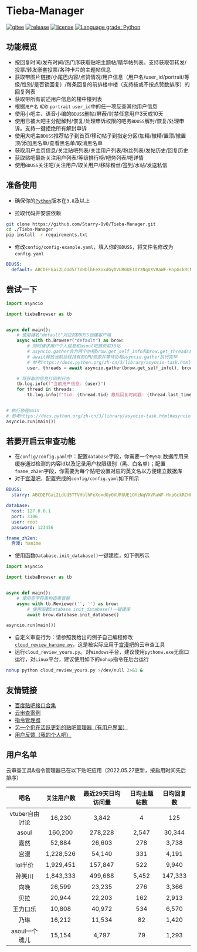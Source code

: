 # Tieba-Manager

[![gitee](https://img.shields.io/badge/mirror-gitee-red)](https://gitee.com/Starry-OvO/Tieba-Manager)
[![release](https://img.shields.io/github/release/Starry-OvO/Tieba-Manager?color=blue&logo=github)](https://github.com/Starry-OvO/Tieba-Manager/releases)
[![license](https://img.shields.io/github/license/Starry-OvO/Tieba-Manager?color=blue&logo=github)](https://github.com/Starry-OvO/Tieba-Manager/blob/main/LICENSE)
[![Language grade: Python](https://img.shields.io/lgtm/grade/python/g/Starry-OvO/Tieba-Manager?logo=lgtm)](https://lgtm.com/projects/g/Starry-OvO/Tieba-Manager/context:python)

## 功能概览

+ 按回复时间/发布时间/热门序获取贴吧主题帖/精华帖列表。支持获取带转发/投票/转发嵌套投票/各种卡片的主题帖信息
+ 获取带图片链接/小尾巴内容/点赞情况/用户信息（用户名/user_id/portrait/等级/性别/是否锁回复）/每条回复的前排楼中楼（支持按或不按点赞数排序）的回复列表
+ 获取带所有前述用户信息的楼中楼列表
+ 根据`用户名` `昵称` `portrait` `user_id`中的任一项反查其他用户信息
+ 使用小吧主、语音小编的`BDUSS`删帖/屏蔽/封禁任意用户3天或10天
+ 使用已被大吧主分配解封/恢复/处理申诉权限的吧务`BDUSS`解封/恢复/处理申诉。支持一键拒绝所有解封申诉
+ 使用大吧主`BDUSS`推荐帖子到首页/移动帖子到指定分区/加精/撤精/置顶/撤置顶/添加黑名单/查看黑名单/取消黑名单
+ 获取用户主页信息/关注贴吧列表/关注用户列表/粉丝列表/发帖历史/回复历史
+ 获取贴吧最新关注用户列表/等级排行榜/吧务列表/吧详情
+ 使用`BDUSS`关注吧/关注用户/取关用户/移除粉丝/签到/水帖/发送私信

## 准备使用

+ 确保你的[`Python`](https://www.python.org/downloads/)版本在`3.8`及以上

+ 拉取代码并安装依赖

```bash
git clone https://github.com/Starry-OvO/Tieba-Manager.git
cd ./Tieba-Manager
pip install -r requirements.txt
```

+ 修改`config/config-example.yaml`，填入你的`BDUSS`，将文件名修改为`config.yaml`

```yaml
BDUSS:
  default: ABCDEFGai2LdUd5TTVHblhFeXoxdGyOVURGUE1OYzNqVXVRaWF-HnpGckRCNFJnRVFBQUFBJCQAAAAAAAAAAAEAAADiglQb0f3Osqmv0rbJ2QAAAAAAAAAAAAAAAAAAAAAAAAAAAAAAAAAAAAAAAAAAAAAAAAAAAAAAAAAAAAAAAAAAAAAAAMN6XGDDelxgc
```

## 尝试一下

```python
import asyncio

import tiebaBrowser as tb


async def main():
    # 使用键名"default"对应的BDUSS创建客户端
    async with tb.Browser("default") as brow:
        # 同时请求用户个人信息和asoul吧首页前30帖
        # asyncio.gather会为两个协程brow.get_self_info和brow.get_threads自动创建任务然后“合并”为一个协程
        # await释放当前协程持有的CPU资源并等待协程asyncio.gather执行完毕
        # 参考https://docs.python.org/zh-cn/3/library/asyncio-task.html#asyncio.gather
        user, threads = await asyncio.gather(brow.get_self_info(), brow.get_threads('asoul'))

    # 将获取的信息打印到日志
    tb.log.info(f"当前用户信息: {user}")
    for thread in threads:
        tb.log.info(f"tid: {thread.tid} 最后回复时间戳: {thread.last_time} 标题: {thread.title}")


# 执行协程main
# 参考https://docs.python.org/zh-cn/3/library/asyncio-task.html#asyncio.run
asyncio.run(main())
```

## 若要开启云审查功能

+ 在`config/config.yaml`中：配置`database`字段，你需要一个`MySQL`数据库用来缓存通过检测的内容id以及记录用户权限级别（黑、白名单）；配置`fname_zh2en`字段，你需要为每个贴吧设置对应的英文名以方便建立数据库
+ 对于[宫漫吧](https://tieba.baidu.com/f?ie=utf-8&kw=%E5%AE%AB%E6%BC%AB)，配置完成的`config/config.yaml`如下所示

```yaml
BDUSS:
  starry: ABCDEFGai2LdUd5TTVHblhFeXoxdGyOVURGUE1OYzNqVXVRaWF-HnpGckRCNFJnRVFBQUFBJCQAAAAAAAAAAAEAAADiglQb0f3Osqmv0rbJ2QAAAAAAAAAAAAAAAAAAAAAAAAAAAAAAAAAAAAAAAAAAAAAAAAAAAAAAAAAAAAAAAAAAAAAAAMN6XGDDelxgc

database:
  host: 127.0.0.1
  port: 3306
  user: root
  password: 123456

fname_zh2en:
  宫漫: hanime
```

+ 使用函数`Database.init_database()`一键建库，如下例所示

```python
import asyncio

import tiebaBrowser as tb


async def main():
    # 使用空字符串构造审查器
    async with tb.Reviewer('', '') as brow:
        # 使用函数Database.init_database()一键建库
        await brow.database.init_database()

asyncio.run(main())
```

+ 自定义审查行为：请参照我给出的例子自己编程修改[`cloud_review_hanime.py`](https://github.com/Starry-OvO/Tieba-Manager/blob/main/cloud_review_hanime.py)，这是被实际应用于[宫漫吧](https://tieba.baidu.com/f?ie=utf-8&kw=%E5%AE%AB%E6%BC%AB)的云审查工具
+ 运行`cloud_review_yours.py`。对`Windows`平台，建议使用`pythonw.exe`无窗口运行，对`Linux`平台，建议使用如下的`nohup`指令在后台运行

```bash
nohup python cloud_review_yours.py >/dev/null 2>&1 &
```

## 友情链接

+ [百度贴吧接口合集](https://github.com/Starry-OvO/Tieba-Manager/blob/main/tiebaBrowser/_api.py)
+ [云审查案例](https://github.com/Starry-OvO/Tieba-Manager/blob/main/cloud_review_hanime.py)
+ [指令管理器](https://github.com/Starry-OvO/Tieba-Manager/wiki/%E6%8C%87%E4%BB%A4%E7%AE%A1%E7%90%86%E5%99%A8%E4%BD%BF%E7%94%A8%E8%AF%B4%E6%98%8E%E4%B9%A6)
+ [另一个仍在活跃更新的贴吧管理器（有用户界面）](https://github.com/dog194/TiebaManager)
+ [用户反馈（我的个人吧）](https://tieba.baidu.com/f?ie=utf-8&kw=starry)

## 用户名单

云审查工具&指令管理器已在以下贴吧应用（2022.05.27更新，按启用时间先后排序）

|      吧名      | 关注用户数 | 最近29天日均访问量 | 日均主题帖数 | 日均回复数 |
| :------------: | :--------: | :----------------: | :----------: | :--------: |
| vtuber自由讨论 |   16,230   |       3,842        |      4       |    125     |
|     asoul      |  160,200   |      278,228       |    2,547     |   30,344   |
|      嘉然      |   52,884   |       26,603       |     278      |   3,738    |
|      宫漫      | 1,228,526  |       54,140       |     331      |   4,191    |
|    lol半价     | 1,929,451  |      157,847       |     522      |   9,940    |
|     孙笑川     | 1,843,333  |      499,688       |    5,452     |  147,333   |
|      向晚      |   26,599   |       23,235       |     276      |   3,366    |
|      贝拉      |   20,944   |       22,203       |     162      |   2,913    |
|    王力口乐    |   10,808   |       40,972       |     534      |   6,570    |
|      乃琳      |   16,212   |       11,534       |      82      |   1,420    |
| asoul一个魂儿  |   15,154   |       4,797        |      79      |   1,293    |
